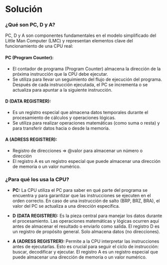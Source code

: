 # Solución

### ¿Qué son PC, D y A?

PC, D y A son componentes fundamentales en el modelo simplificado del Little Man Computer (LMC) y representan elementos clave del funcionamiento de una CPU real:

#### PC (Program Counter): 

- El contador de programa (Program Counter) almacena la dirección de la próxima instrucción que la CPU debe ejecutar.
- Se utiliza para llevar un seguimiento del flujo de ejecución del programa. Después de cada instrucción ejecutada, el PC se incrementa o se actualiza para apuntar a la siguiente instrucción.

#### D (DATA REGISTRER):

- Es un registro especial que almacena datos temporales durante el procesamiento de cálculos y operaciones lógicas.
- Se utiliza para realizar operaciones matemáticas (como suma o resta) y para transferir datos hacia o desde la memoria.

#### A (ADRESS REGISTRER):

- Registro de direcciones => @valor para almacenar un número o dirección
- El registro A es un registro especial que puede almacenar una dirección de memoria o un valor numérico.

### ¿Para qué los usa la CPU?

- **PC:** La CPU utiliza el PC para saber en qué parte del programa se encuentra y para garantizar que las instrucciones se ejecuten en el orden correcto. En caso de una instrucción de salto (BRP, BRZ, BRA), el valor del PC se actualiza a una dirección específica.

- **D (DATA REGISTRER):** Es la pieza central para manejar los datos durante el procesamiento. Las operaciones matemáticas y lógicas ocurren aquí antes de almacenar el resultado o enviarlo como salida. El registro D es un registro de propósito general. Solo almacena datos (no direcciones).

- **A (ADRESS REGISTRER):** Permite a la CPU interpretar las instrucciones antes de ejecutarlas. Esto es crucial para seguir el ciclo de instrucción: buscar, decodificar y ejecutar. El registro A es un registro especial que puede almacenar una dirección de memoria o un valor numérico. 